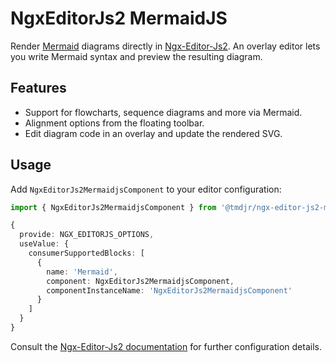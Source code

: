 # NgxEditorJs2 MermaidJS

Render [Mermaid](https://mermaid.js.org/) diagrams directly in [Ngx-Editor-Js2](https://www.npmjs.com/package/@tmdjr/ngx-editor-js2).
An overlay editor lets you write Mermaid syntax and preview the resulting diagram.

## Features

- Support for flowcharts, sequence diagrams and more via Mermaid.
- Alignment options from the floating toolbar.
- Edit diagram code in an overlay and update the rendered SVG.

## Usage

Add `NgxEditorJs2MermaidjsComponent` to your editor configuration:

```ts
import { NgxEditorJs2MermaidjsComponent } from '@tmdjr/ngx-editor-js2-mermaidjs';

{
  provide: NGX_EDITORJS_OPTIONS,
  useValue: {
    consumerSupportedBlocks: [
      {
        name: 'Mermaid',
        component: NgxEditorJs2MermaidjsComponent,
        componentInstanceName: 'NgxEditorJs2MermaidjsComponent'
      }
    ]
  }
}
```

Consult the [Ngx-Editor-Js2 documentation](https://www.npmjs.com/package/@tmdjr/ngx-editor-js2) for further configuration details.
